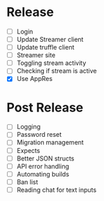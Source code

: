 # Release

- [ ] Login
- [ ] Update Streamer client
- [ ] Update truffle client
- [ ] Streamer site
- [ ] Toggling stream activity
- [ ] Checking if stream is active
- [x] Use AppRes

# Post Release

- [ ] Logging
- [ ] Password reset
- [ ] Migration management
- [ ] Expects
- [ ] Better JSON structs
- [ ] API error handling
- [ ] Automating builds
- [ ] Ban list
- [ ] Reading chat for text inputs
